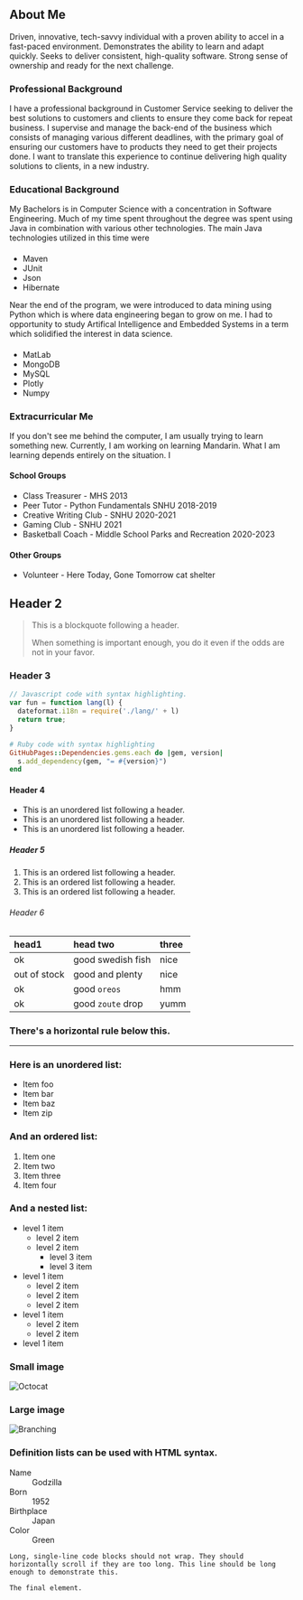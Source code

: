 ## About Me

Driven, innovative, tech-savvy individual with a proven ability to accel in a fast-paced environment. Demonstrates the ability to learn and adapt quickly. Seeks to deliver consistent, high-quality software. Strong sense of ownership and ready for the next challenge.
### Professional Background
I have a professional background in Customer Service seeking to deliver the best solutions to customers and clients to ensure they come back for repeat business. I supervise and manage the back-end of the business which consists of managing various different deadlines, with the primary goal of ensuring our customers have to products they need to get their projects done.  I want to translate this experience to continue delivering high quality solutions to clients, in a new industry.  
### Educational Background
My Bachelors is in Computer Science with a concentration in Software Engineering. Much of my time spent throughout the degree was spent using Java in combination with various other technologies.  The main Java technologies utilized in this time were
####
*  Maven
*  JUnit
*  Json
*  Hibernate 

Near the end of the program, we were introduced to data mining using Python which is where data engineering began to grow on me.  I had to opportunity to study Artifical Intelligence and Embedded Systems in a term which solidified the interest in data science. 
####
*  MatLab
*  MongoDB
*  MySQL
*  Plotly
*  Numpy
### Extracurricular Me
If you don't see me behind the computer, I am usually trying to learn something new.  Currently, I am working on learning Mandarin.  What I am learning depends entirely on the situation.  I
#### School Groups
*  Class Treasurer - MHS 2013
*  Peer Tutor - Python Fundamentals SNHU 2018-2019
*  Creative Writing Club - SNHU 2020-2021
*  Gaming Club - SNHU 2021
*  Basketball Coach - Middle School Parks and Recreation 2020-2023
#### Other Groups
*  Volunteer - Here Today, Gone Tomorrow cat shelter
## Header 2

> This is a blockquote following a header.
>
> When something is important enough, you do it even if the odds are not in your favor.

### Header 3

```js
// Javascript code with syntax highlighting.
var fun = function lang(l) {
  dateformat.i18n = require('./lang/' + l)
  return true;
}
```

```ruby
# Ruby code with syntax highlighting
GitHubPages::Dependencies.gems.each do |gem, version|
  s.add_dependency(gem, "= #{version}")
end
```

#### Header 4

*   This is an unordered list following a header.
*   This is an unordered list following a header.
*   This is an unordered list following a header.

##### Header 5

1.  This is an ordered list following a header.
2.  This is an ordered list following a header.
3.  This is an ordered list following a header.

###### Header 6

| head1        | head two          | three |
|:-------------|:------------------|:------|
| ok           | good swedish fish | nice  |
| out of stock | good and plenty   | nice  |
| ok           | good `oreos`      | hmm   |
| ok           | good `zoute` drop | yumm  |

### There's a horizontal rule below this.

* * *

### Here is an unordered list:

*   Item foo
*   Item bar
*   Item baz
*   Item zip

### And an ordered list:

1.  Item one
1.  Item two
1.  Item three
1.  Item four

### And a nested list:

- level 1 item
  - level 2 item
  - level 2 item
    - level 3 item
    - level 3 item
- level 1 item
  - level 2 item
  - level 2 item
  - level 2 item
- level 1 item
  - level 2 item
  - level 2 item
- level 1 item

### Small image

![Octocat](https://github.githubassets.com/images/icons/emoji/octocat.png)

### Large image

![Branching](https://guides.github.com/activities/hello-world/branching.png)


### Definition lists can be used with HTML syntax.

<dl>
<dt>Name</dt>
<dd>Godzilla</dd>
<dt>Born</dt>
<dd>1952</dd>
<dt>Birthplace</dt>
<dd>Japan</dd>
<dt>Color</dt>
<dd>Green</dd>
</dl>

```
Long, single-line code blocks should not wrap. They should horizontally scroll if they are too long. This line should be long enough to demonstrate this.
```

```
The final element.
```
